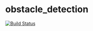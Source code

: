 # obstacle_detection
[![Build Status](https://travis-ci.org/iscumd/obstacle_detection.svg?branch=master)](https://travis-ci.org/iscumd/obstacle_detection)
